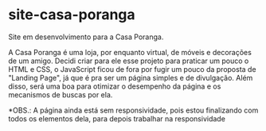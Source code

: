 # site-casa-poranga
 Site em desenvolvimento para a Casa Poranga.

 A Casa Poranga é uma loja, por enquanto virtual, de móveis e decorações de um amigo. Decidi criar para ele esse projeto para praticar um pouco o HTML e CSS, o JavaScript ficou de fora por fugir um pouco da proposta de "Landing Page", já que é pra ser um página simples e de divulgação. Além disso, será uma boa para otimizar o desempenho da página e os mecanismos de buscas por ela.

*OBS.: A página ainda está sem responsividade, pois estou finalizando com todos os elementos dela, para depois trabalhar na responsividade